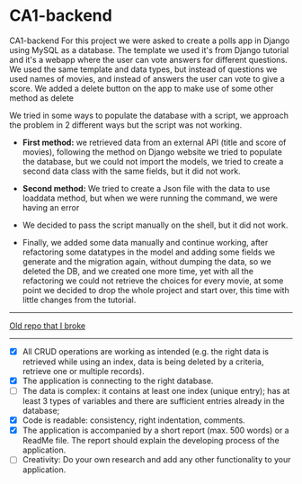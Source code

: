 # CA1-backend
CA1-backend
For this project we were asked to create a polls app in Django using MySQL as a database. 
The template we used it's from Django tutorial and it's a webapp where the user can vote answers for different questions.
We used the same template and data types, but instead of questions we used names of movies, 
and instead of answers the user can vote to give a score.
We added a delete button on the app to make use of some other method as delete

We tried in some ways to populate the database with a script, we approach the problem in 
2 different ways but the script was not working.

- **First method:** we retrieved data from an external API (title and score of movies), 
following the method on Django website we tried to populate the database, but we could not import the models, 
we tried to create a second data class with the same fields, but it did not work. 

- **Second method:** We tried to create a Json file with the data to use loaddata method, but when we were running the command, we were having an error

- We decided to pass the script manually on the shell, but it did not work.

- Finally, we added some data manually and continue working, after refactoring some datatypes in the model and adding some fields we generate and the migration again, 
without dumping the data, so we deleted the DB, and we created one more time, yet with all the refactoring we could not retrieve the choices for every movie,
at some point we decided to drop the whole project and start over, this time with little changes from the tutorial.

---
[Old repo that I broke](https://github.com/23643studentdorset/CAs-Backend)

---

- [x] All CRUD operations are working as intended (e.g. the right data is retrieved while using an index, data is being deleted by a criteria, retrieve one or multiple records). 
- [x] The application is connecting to the right database. 
- [ ] The data is complex: it contains at least one index (unique entry); has at least 3 types of variables and there are sufficient entries already in the database; 
- [x] Code is readable: consistency, right indentation, comments. 
- [x] The application is accompanied by a short report (max. 500 words) or a ReadMe file. The report should explain the developing process of the application. 
- [ ] Creativity: Do your own research and add any other functionality to your application. 
